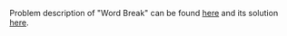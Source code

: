 Problem description of "Word Break" can be found [here](https://leetcode.com/problems/word-break-ii/) and its solution [here]().